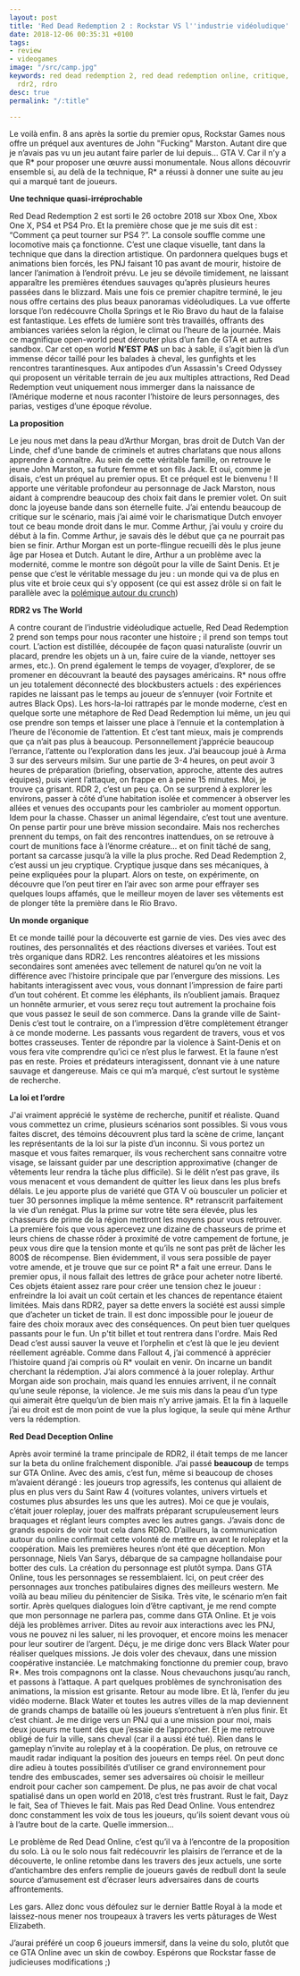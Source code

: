 ```yaml
---
layout: post
title: 'Red Dead Redemption 2 : Rockstar VS l''industrie vidéoludique'
date: 2018-12-06 00:35:31 +0100
tags:
- review
- videogames
image: "/src/camp.jpg"
keywords: red dead redemption 2, red dead redemption online, critique, jeu vidéo,
  rdr2, rdro
desc: true
permalink: "/:title"

---
```

Le voilà enfin. 8 ans après la sortie du premier opus, Rockstar Games nous offre un préquel aux aventures de John "Fucking" Marston. Autant dire que je n’avais pas vu un jeu autant faire parler de lui depuis… GTA V. Car il n’y a que R* pour proposer une œuvre aussi monumentale. Nous allons découvrir ensemble si, au delà de la technique, R* a réussi à donner une suite au jeu qui a marqué tant de joueurs. 

**Une technique quasi-irréprochable**

Red Dead Redemption 2 est sorti le 26 octobre 2018 sur Xbox One, Xbox One X, PS4 et PS4 Pro. Et la première chose que je me suis dit est : “Comment ça peut tourner sur PS4 ?”. La console souffle comme une locomotive mais ça fonctionne. C’est une claque visuelle, tant dans la technique que dans la direction artistique. On pardonnera quelques bugs et animations bien forcés, les PNJ faisant 10 pas avant de mourir, histoire de lancer l’animation à l’endroit prévu. Le jeu se dévoile timidement, ne laissant apparaître les premières étendues sauvages qu’après plusieurs heures passées dans le blizzard. Mais une fois ce premier chapitre terminé, le jeu nous offre certains des plus beaux panoramas vidéoludiques. La vue offerte lorsque l’on redécouvre Cholla Springs et le Rio Bravo du haut de la falaise est fantastique. Les effets de lumière sont très travaillés, offrants des ambiances variées selon la région, le climat ou l’heure de la journée. Mais ce magnifique open-world peut dérouter plus d’un fan de GTA et autres sandbox. Car cet open world **N’EST PAS** un bac à sable, il s’agit bien là d’un immense décor taillé pour les balades à cheval, les gunfights et les rencontres tarantinesques. Aux antipodes d’un Assassin's Creed Odyssey qui proposent un véritable terrain de jeu aux multiples attractions, Red Dead Redemption veut uniquement nous immerger dans la naissance de l’Amérique moderne et nous raconter l’histoire de leurs personnages, des parias, vestiges d’une époque révolue.

**La proposition**

Le jeu nous met dans la peau d’Arthur Morgan, bras droit de Dutch Van der Linde, chef d’une bande de criminels et autres charlatans que nous allons apprendre à connaître. Au sein de cette véritable famille, on retrouve le jeune John Marston, sa future femme et son fils Jack. Et oui, comme je disais, c’est un préquel au premier opus. Et ce préquel est le bienvenu ! Il apporte une véritable profondeur au personnage de Jack Marston, nous aidant à comprendre beaucoup des choix fait dans le premier volet. On suit donc la joyeuse bande dans son éternelle fuite. J’ai entendu beaucoup de critique sur le scénario, mais j’ai aimé voir le charismatique Dutch envoyer tout ce beau monde droit dans le mur. Comme Arthur, j’ai voulu y croire du début à la fin. Comme Arthur, je savais dès le début que ça ne pourrait pas bien se finir. Arthur Morgan est un porte-flingue recueilli dès le plus jeune âge par Hosea et Dutch. Autant le dire, Arthur a un problème avec la modernité, comme le montre son dégoût pour la ville de Saint Denis. Et je pense que c’est le véritable message du jeu : un monde qui va de plus en plus vite et broie ceux qui s’y opposent (ce qui est assez drôle si on fait le parallèle avec la [polémique autour du crunch](https://www.20minutes.fr/arts-stars/culture/2355783-20181017-red-dead-redemption-2-crunch-bosser-jusqu-100-heures-semaine-jeu-video))

**RDR2 vs The World**

A contre courant de l’industrie vidéoludique actuelle, Red Dead Redemption 2 prend son temps pour nous raconter une histoire ; il prend son temps tout court. L’action est distillée, découpée de façon quasi naturaliste (ouvrir un placard, prendre les objets un à un, faire cuire de la viande, nettoyer ses armes, etc.). On prend également le temps de voyager, d’explorer, de se promener en découvrant la beauté des paysages américains. R* nous offre un jeu totalement déconnecté des blockbusters actuels : des expériences rapides ne laissant pas le temps au joueur de s’ennuyer (voir Fortnite et autres Black Ops). Les hors-la-loi rattrapés par le monde moderne, c’est en quelque sorte une métaphore de Red Dead Redemption lui même, un jeu qui ose prendre son temps et laisser une place à l’ennuie et la contemplation à l’heure de l’économie de l’attention. Et c’est tant mieux, mais je comprends que ça n’ait pas plus à beaucoup. Personnellement j’apprécie beaucoup l’errance, l’attente ou l’exploration dans les jeux. J’ai beaucoup joué à Arma 3 sur des serveurs milsim. Sur une partie de 3-4 heures, on peut avoir 3 heures de préparation (briefing, observation, approche, attente des autres équipes), puis vient l’attaque, on frappe en à peine 15 minutes. Moi, je trouve ça grisant. RDR 2, c’est un peu ça. On se surprend à explorer les environs, passer à côté d’une habitation isolée et commencer à observer les allées et venues des occupants pour les cambrioler au moment opportun. Idem pour la chasse. Chasser un animal légendaire, c’est tout une aventure. On pense partir pour une brève mission secondaire. Mais nos recherches prennent du temps, on fait des rencontres inattendues, on se retrouve à court de munitions face à l’énorme créature… et on finit tâché de sang, portant sa carcasse jusqu’à la ville la plus proche. Red Dead Redemption 2, c’est aussi un jeu cryptique. Cryptique jusque dans ses mécaniques, à peine expliquées pour la plupart. Alors on teste, on expérimente, on découvre que l’on peut tirer en l’air avec son arme pour effrayer ses quelques loups affamés, que le meilleur moyen de laver ses vêtements est de plonger tête la première dans le Rio Bravo.

**Un monde organique**

Et ce monde taillé pour la découverte est garnie de vies. Des vies avec des routines, des personnalités et des réactions diverses et variées. Tout est très organique dans RDR2. Les rencontres aléatoires et les missions secondaires sont amenées avec tellement de naturel qu’on ne voit la différence avec l’histoire principale que par l’envergure des missions. Les habitants interagissent avec vous, vous donnant l’impression de faire parti d’un tout cohérent. Et comme les éléphants, ils n’oublient jamais. Braquez un honnête armurier, et vous serez reçu tout autrement la prochaine fois que vous passez le seuil de son commerce. Dans la grande ville de Saint-Denis c’est tout le contraire, on a l’impression d’être complètement étranger à ce monde moderne. Les passants vous regardent de travers, vous et vos bottes crasseuses. Tenter de répondre par la violence à Saint-Denis et on vous fera vite comprendre qu’ici ce n’est plus le farwest. Et la faune n’est pas en reste. Proies et prédateurs interagissent, donnant vie à une nature sauvage et dangereuse. Mais ce qui m’a marqué, c’est surtout le système de recherche. 

**La loi et l’ordre**

J'ai vraiment apprécié le système de recherche, punitif et réaliste. Quand vous commettez un crime, plusieurs scénarios sont possibles. Si vous vous faites discret, des témoins découvrent plus tard la scène de crime, lançant les représentants de la loi sur la piste d’un inconnu. Si vous portez un masque et vous faites remarquer, ils vous recherchent sans connaitre votre visage, se laissant guider par une description approximative (changer de vêtements leur rendra la tâche plus difficile). Si le délit n’est pas grave, ils vous menacent et vous demandent de quitter les lieux dans les plus brefs délais. Le jeu apporte plus de variété que GTA V où bousculer un policier et tuer 30 personnes implique la même sentence. R* retranscrit parfaitement la vie d’un renégat. Plus la prime sur votre tête sera élevée, plus les chasseurs de prime de la région mettront les moyens pour vous retrouver. La première fois que vous apercevez une dizaine de chasseurs de prime et leurs chiens de chasse rôder à proximité de votre campement de fortune, je peux vous dire que la tension monte et qu’ils ne sont pas prêt de lâcher les 800$ de récompense. Bien évidemment, il vous sera possible de payer votre amende, et je trouve que sur ce point R* a fait une erreur. Dans le premier opus, il nous fallait des lettres de grâce pour acheter notre liberté. Ces objets étaient assez rare pour créer une tension chez le joueur : enfreindre la loi avait un coût certain et les chances de repentance étaient limitées. Mais dans RDR2, payer sa dette envers la société est aussi simple que d’acheter un ticket de train. Il est donc impossible pour le joueur de faire des choix moraux avec des conséquences. On peut bien tuer quelques passants pour le fun. Un p'tit billet et tout rentrera dans l'ordre. Mais Red Dead c’est aussi sauver la veuve et l’orphelin et c’est là que le jeu devient réellement agréable. Comme dans Fallout 4, j’ai commencé à apprécier l’histoire quand j’ai compris où R* voulait en venir. On incarne un bandit cherchant la rédemption. J’ai alors commencé à la jouer roleplay. Arthur Morgan aide son prochain, mais quand les ennuies arrivent, il ne connaît qu’une seule réponse, la violence. Je me suis mis dans la peau d’un type qui aimerait être quelqu’un de bien mais n’y arrive jamais. Et la fin à laquelle j’ai eu droit est de mon point de vue la plus logique, la seule qui mène Arthur vers la rédemption.

**Red Dead Deception Online**

Après avoir terminé la trame principale de RDR2, il était temps de me lancer sur la beta du online fraîchement disponible. J’ai passé **beaucoup** de temps sur GTA Online. Avec des amis, c’est fun, même si beaucoup de choses m’avaient dérangé : les joueurs trop agressifs, les contenus qui allaient de plus en plus vers du Saint Raw 4 (voitures volantes, univers virtuels et costumes plus absurdes les uns que les autres). Moi ce que je voulais, c’était jouer roleplay, jouer des malfrats préparant scrupuleusement leurs braquages et réglant leurs comptes avec les autres gangs. J’avais donc de grands espoirs de voir tout cela dans RDRO. D’ailleurs, la communication autour du online confirmait cette volonté de mettre en avant le roleplay et la coopération. Mais les premières heures n’ont été que déception. Mon personnage, Niels Van Sarys, débarque de sa campagne hollandaise pour botter des culs. La création du personnage est plutôt sympa. Dans GTA Online, tous les personnages se ressemblaient. Ici, on peut créer des personnages aux tronches patibulaires dignes des meilleurs western. Me voilà au beau milieu du pénitencier de Sisika. Très vite, le scénario m’en fait sortir. Après quelques dialogues loin d’être captivant, je me rend compte que mon personnage ne parlera pas, comme dans GTA Online. Et je vois déjà les problèmes arriver. Dites au revoir aux interactions avec les PNJ, vous ne pouvez ni les saluer, ni les provoquer, et encore moins les menacer pour leur soutirer de l’argent. Déçu, je me dirige donc vers Black Water pour réaliser quelques missions. Je dois voler des chevaux, dans une mission coopérative instanciée. Le matchmaking fonctionne du premier coup, bravo R*. Mes trois compagnons ont la classe. Nous chevauchons jusqu’au ranch, et passons à l’attaque. A part quelques problèmes de synchronisation des animations, la mission est grisante. Retour au mode libre. Et là, l’enfer du jeu vidéo moderne. Black Water et toutes les autres villes de la map deviennent de grands champs de bataille où les joueurs s’entretuent à n’en plus finir. Et c’est chiant. Je me dirige vers un PNJ qui a une mission pour moi, mais deux joueurs me tuent dès que j’essaie de l’approcher. Et je me retrouve obligé de fuir la ville, sans cheval (car il a aussi été tué). Rien dans le gameplay n’invite au roleplay et à la coopération. De plus, on retrouve ce maudit radar indiquant la position des joueurs en temps réel. On peut donc dire adieu à toutes possibilités d’utiliser ce grand environnement pour tendre des embuscades, semer ses adversaires où choisir le meilleur endroit pour cacher son campement. De plus, ne pas avoir de chat vocal spatialisé dans un open world en 2018, c’est très frustrant. Rust le fait, Dayz le fait, Sea of Thieves le fait. Mais pas Red Dead Online. Vous entendrez donc constamment les voix de tous les joueurs, qu’ils soient devant vous où à l’autre bout de la carte. Quelle immersion…

Le problème de Red Dead Online, c’est qu’il va à l’encontre de la proposition du solo. Là ou le solo nous fait redécouvrir les plaisirs de l’errance et de la découverte, le online retombe dans les travers des jeux actuels, une sorte d’antichambre des enfers remplie de joueurs gavés de redbull dont la seule source d’amusement est d’écraser leurs adversaires dans de courts affrontements.

Les gars. Allez donc vous défoulez sur le dernier Battle Royal à la mode et laissez-nous mener nos troupeaux à travers les verts pâturages de West Elizabeth.

J’aurai préféré un coop 6 joueurs immersif, dans la veine du solo, plutôt que ce GTA Online avec un skin de cowboy. Espérons que Rockstar fasse de judicieuses modifications ;)